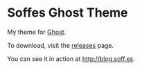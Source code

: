 # Soffes Ghost Theme

My theme for [Ghost](http://ghost.org).

To download, visit the [releases](https://github.com/soffes/ghost-theme/releases) page.

You can see it in action at <http://blog.soff.es>.
